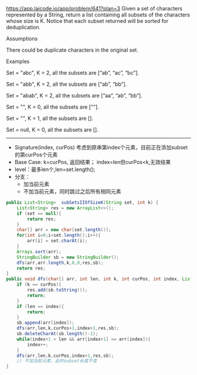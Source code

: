 https://app.laicode.io/app/problem/641?plan=3
Given a set of characters represented by a String, return a list containing all subsets of the characters whose size is K. Notice that each subset returned will be sorted for deduplication.

Assumptions  

There could be duplicate characters in the original set.  


Examples

Set = "abc", K = 2, all the subsets are [“ab”, “ac”, “bc”].

Set = "abb", K = 2, all the subsets are [“ab”, “bb”].

Set = "abab", K = 2, all the subsets are [“aa”, “ab”, “bb”].

Set = "", K = 0, all the subsets are [""].

Set = "", K = 1, all the subsets are [].

Set = null, K = 0, all the subsets are [].
***
- Signature(index, curPos) 考虑到原串第index个元素，目前正在添加subset的第curPos个元素
- Base Case: k=curPos, 返回结果； index=len但curPos<k,无效结果
- level：最多len个,len=set.length();
- 分支：
	- 加当前元素
	- 不加当前元素，同时跳过之后所有相同元素

```java
public List<String>  subSetsIIOfSizeK(String set, int k) {  
    List<String> res = new ArrayList<>();  
    if (set == null){  
        return res;  
    }  
    char[] arr = new char[set.length()];  
    for(int i=0;i<set.length();i++){  
        arr[i] = set.charAt(i);  
    }  
    Arrays.sort(arr);  
    StringBuilder sb = new StringBuilder();  
    dfs(arr,arr.length,k,0,0,res,sb);  
    return res;  
}  
public void dfs(char[] arr, int len, int k, int curPos, int index, List<String> res, StringBuilder sb){  
    if (k == curPos){  
        res.add(sb.toString());  
        return;  
    }  
    if (len == index){  
        return;  
    }  
    sb.append(arr[index]);  
    dfs(arr,len,k,curPos+1,index+1,res,sb);  
    sb.deleteCharAt(sb.length()-1);  
    while(index+1 < len && arr[index+1] == arr[index]){  
        index++;  
    }  
    dfs(arr,len,k,curPos,index+1,res,sb);  
    // 不加当前元素，此时subset长度不变
}
```